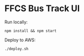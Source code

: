 # FFCS Bus Track UI

Run locally:
```
npm install && npm start
```

Deploy to AWS:
```
./deploy.sh
```
